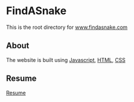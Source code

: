 # FindASnake
This is the root directory for www.findasnake.com

## About
The website is built using [Javascript](https://www.javascript.com/), [HTML](https://HTML.com/), [CSS](https://CSS.org/)

## Resume
[Resume](http://www.findasnake.com/index.html)